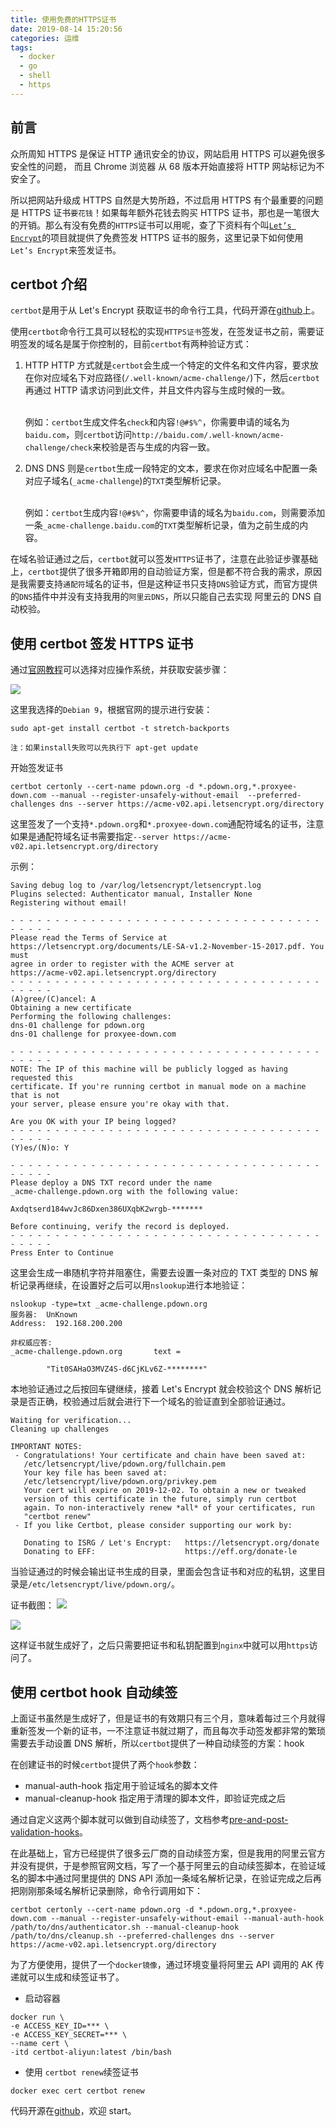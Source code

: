 ```yaml
---
title: 使用免费的HTTPS证书
date: 2019-08-14 15:20:56
categories: 运维
tags:
  - docker
  - go
  - shell
  - https
---
```


## 前言

众所周知 HTTPS 是保证 HTTP 通讯安全的协议，网站启用 HTTPS 可以避免很多安全性的问题， 而且 Chrome 浏览器 从 68 版本开始直接将 HTTP 网站标记为不安全了。

所以把网站升级成 HTTPS 自然是大势所趋，不过启用 HTTPS 有个最重要的问题是 HTTPS 证书`要花钱`！如果每年额外花钱去购买 HTTPS 证书，那也是一笔很大的开销。那么有没有免费的`HTTPS`证书可以用呢，查了下资料有个叫[`Let’s Encrypt`](https://letsencrypt.org)的项目就提供了免费签发 HTTPS 证书的服务，这里记录下如何使用`Let’s Encrypt`来签发证书。

<!-- more -->

## certbot 介绍

`certbot`是用于从 Let's Encrypt 获取证书的命令行工具，代码开源在[github](https://github.com/certbot/certbot/)上。

使用`certbot`命令行工具可以轻松的实现`HTTPS证书`签发，在签发证书之前，需要证明签发的域名是属于你控制的，目前`certbot`有两种验证方式：

1. HTTP
   HTTP 方式就是`certbot`会生成一个特定的文件名和文件内容，要求放在你对应域名下对应路径(`/.well-known/acme-challenge/`)下，然后`certbot`再通过 HTTP 请求访问到此文件，并且文件内容与生成时候的一致。</br></br>

   例如：`certbot`生成文件名`check`和内容`!@#$%^`，你需要申请的域名为`baidu.com`，则`certbot`访问`http://baidu.com/.well-known/acme-challenge/check`来校验是否与生成的内容一致。

2. DNS
   DNS 则是`certbot`生成一段特定的文本，要求在你对应域名中配置一条对应子域名(`_acme-challenge`)的`TXT`类型解析记录。</br></br>

   例如：`certbot`生成内容`!@#$%^`，你需要申请的域名为`baidu.com`，则需要添加一条`_acme-challenge.baidu.com`的`TXT`类型解析记录，值为之前生成的内容。

在域名验证通过之后，`certbot`就可以签发`HTTPS`证书了，注意在此验证步骤基础上，`certbot`提供了很多开箱即用的自动验证方案，但是都不符合我的需求，原因是我需要支持`通配符`域名的证书，但是这种证书只支持`DNS`验证方式，而官方提供的`DNS`插件中并没有支持我用的`阿里云DNS`，所以只能自己去实现 阿里云的 DNS 自动校验。

## 使用 certbot 签发 HTTPS 证书

通过[官网教程](https://certbot.eff.org)可以选择对应操作系统，并获取安装步骤：

![](free-ssl-cert/2019-08-14-15-47-58.png)

这里我选择的`Debian 9`，根据官网的提示进行安装：

```shell
sudo apt-get install certbot -t stretch-backports
```

`注：如果install失败可以先执行下 apt-get update`

开始签发证书

```
certbot certonly --cert-name pdown.org -d *.pdown.org,*.proxyee-down.com --manual --register-unsafely-without-email  --preferred-challenges dns --server https://acme-v02.api.letsencrypt.org/directory
```

这里签发了一个支持`*.pdown.org`和`*.proxyee-down.com`通配符域名的证书，注意如果是通配符域名证书需要指定`--server https://acme-v02.api.letsencrypt.org/directory`

示例：

```
Saving debug log to /var/log/letsencrypt/letsencrypt.log
Plugins selected: Authenticator manual, Installer None
Registering without email!

- - - - - - - - - - - - - - - - - - - - - - - - - - - - - - - - - - - - - - - -
Please read the Terms of Service at
https://letsencrypt.org/documents/LE-SA-v1.2-November-15-2017.pdf. You must
agree in order to register with the ACME server at
https://acme-v02.api.letsencrypt.org/directory
- - - - - - - - - - - - - - - - - - - - - - - - - - - - - - - - - - - - - - - -
(A)gree/(C)ancel: A
Obtaining a new certificate
Performing the following challenges:
dns-01 challenge for pdown.org
dns-01 challenge for proxyee-down.com

- - - - - - - - - - - - - - - - - - - - - - - - - - - - - - - - - - - - - - - -
NOTE: The IP of this machine will be publicly logged as having requested this
certificate. If you're running certbot in manual mode on a machine that is not
your server, please ensure you're okay with that.

Are you OK with your IP being logged?
- - - - - - - - - - - - - - - - - - - - - - - - - - - - - - - - - - - - - - - -
(Y)es/(N)o: Y

- - - - - - - - - - - - - - - - - - - - - - - - - - - - - - - - - - - - - - - -
Please deploy a DNS TXT record under the name
_acme-challenge.pdown.org with the following value:

Axdqtserd184wvJc86Dxen386UXqbK2wrgb-*******

Before continuing, verify the record is deployed.
- - - - - - - - - - - - - - - - - - - - - - - - - - - - - - - - - - - - - - - -
Press Enter to Continue
```

这里会生成一串随机字符并阻塞住，需要去设置一条对应的 TXT 类型的 DNS 解析记录再继续，在设置好之后可以用`nslookup`进行本地验证：

```
nslookup -type=txt _acme-challenge.pdown.org
服务器:  UnKnown
Address:  192.168.200.200

非权威应答:
_acme-challenge.pdown.org       text =

        "Tit0SAHaO3MVZ4S-d6CjKLv6Z-********"
```

本地验证通过之后按回车键继续，接着 Let's Encrypt 就会校验这个 DNS 解析记录是否正确，校验通过后就会进行下一个域名的验证直到全部验证通过。

```
Waiting for verification...
Cleaning up challenges

IMPORTANT NOTES:
 - Congratulations! Your certificate and chain have been saved at:
   /etc/letsencrypt/live/pdown.org/fullchain.pem
   Your key file has been saved at:
   /etc/letsencrypt/live/pdown.org/privkey.pem
   Your cert will expire on 2019-12-02. To obtain a new or tweaked
   version of this certificate in the future, simply run certbot
   again. To non-interactively renew *all* of your certificates, run
   "certbot renew"
 - If you like Certbot, please consider supporting our work by:

   Donating to ISRG / Let's Encrypt:   https://letsencrypt.org/donate
   Donating to EFF:                    https://eff.org/donate-le
```

当验证通过的时候会输出证书生成的目录，里面会包含证书和对应的私钥，这里目录是`/etc/letsencrypt/live/pdown.org/`。

证书截图：
![](free-ssl-cert/2019-09-03-14-49-10.png)

![](free-ssl-cert/2019-09-03-14-49-28.png)

这样证书就生成好了，之后只需要把证书和私钥配置到`nginx`中就可以用`https`访问了。

## 使用 certbot hook 自动续签

上面证书虽然是生成好了，但是证书的有效期只有三个月，意味着每过三个月就得重新签发一个新的证书，一不注意证书就过期了，而且每次手动签发都非常的繁琐需要去手动设置 DNS 解析，所以`certbot`提供了一种自动续签的方案：hook

在创建证书的时候`certbot`提供了两个`hook`参数：

- manual-auth-hook
  指定用于验证域名的脚本文件
- manual-cleanup-hook
  指定用于清理的脚本文件，即验证完成之后

通过自定义这两个脚本就可以做到自动续签了，文档参考[pre-and-post-validation-hooks](https://certbot.eff.org/docs/using.html#pre-and-post-validation-hooks)。

在此基础上，官方已经提供了很多云厂商的自动续签方案，但是我用的阿里云官方并没有提供，于是参照官网文档，写了一个基于阿里云的自动续签脚本，在验证域名的脚本中通过阿里提供的 DNS API 添加一条域名解析记录，在验证完成之后再把刚刚那条域名解析记录删除，命令行调用如下：

```
certbot certonly --cert-name pdown.org -d *.pdown.org,*.proxyee-down.com --manual --register-unsafely-without-email --manual-auth-hook /path/to/dns/authenticator.sh --manual-cleanup-hook /path/to/dns/cleanup.sh --preferred-challenges dns --server https://acme-v02.api.letsencrypt.org/directory
```

为了方便使用，提供了一个`docker镜像`，通过环境变量将阿里云 API 调用的 AK 传递就可以生成和续签证书了。

- 启动容器

```
docker run \
-e ACCESS_KEY_ID=*** \
-e ACCESS_KEY_SECRET=*** \
--name cert \
-itd certbot-aliyun:latest /bin/bash
```

- 使用 `certbot renew`续签证书

```
docker exec cert certbot renew
```

代码开源在[github](https://github.com/monkeyWie/certbot-dns-aliyun)，欢迎 start。
